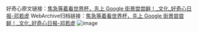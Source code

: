 好奇心原文链接：[焦急等着看世界杯，先上 Google 街景尝尝鲜！_文化_好奇心日报-邓若虚](https://www.qdaily.com/articles/1040.html)
WebArchive归档链接：[焦急等着看世界杯，先上 Google 街景尝尝鲜！_文化_好奇心日报-邓若虚](http://web.archive.org/web/20190623145625/https://www.qdaily.com/articles/1040.html)
![image](http://ww3.sinaimg.cn/large/007d5XDply1g3v49uplxjj30u02xb7wh)
